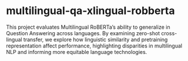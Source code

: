 # multilingual-qa-xlingual-robberta
This project evaluates Multilingual RoBERTa’s ability to generalize in Question Answering across languages. By examining zero-shot cross-lingual transfer, we explore how linguistic similarity and pretraining representation affect performance, highlighting disparities in multilingual NLP and informing more equitable language technologies.
